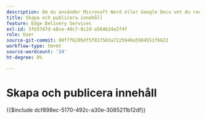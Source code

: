 ```yaml
---
description: Om du använder Microsoft Word eller Google Docs vet du redan hur man skapar innehåll.
title: Skapa och publicera innehåll
feature: Edge Delivery Services
exl-id: 3fd37d7d-e8ce-48c7-8c2d-a564b24e2f4f
role: User
source-git-commit: 90f7f6209df5f837583a7225940a5984551f6622
workflow-type: tm+mt
source-wordcount: '24'
ht-degree: 0%

---
```


# Skapa och publicera innehåll

{{$include dcf898ec-5170-492c-a30e-3085211b12df}}

